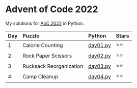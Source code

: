 # Advent of Code 2022

My solutions for [AoC 2022](https://adventofcode.com/2022/) in Python.

| Day  | Puzzle                  | Python                     | Stars |
| :--- | :---------------------- | :------------------------- | :---- |
| 1    | Calorie Counting        | [day01.py](day01/day01.py) | ⭐⭐    |
| 2    | Rock Paper Scissors     | [day02.py](day02/day02.py) | ⭐⭐    |
| 3    | Rucksack Reorganization | [day03.py](day03/day03.py) | ⭐⭐    |
| 4    | Camp Cleanup            | [day04.py](day04/day04.py) | ⭐⭐    |